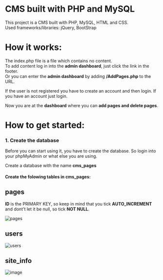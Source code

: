 # CMS built with PHP and MySQL

This project is a CMS built with PHP, MySQL, HTML and CSS.<br>
Used frameworks/libraries: jQuery, BootStrap

# How it works:
The index.php file is a file which contains no content.<br>
To add content log in into the **admin dashboard**, just click the link in the footer.<br>
Or you can enter the **admin dashboard** by adding **/AddPages.php** to the URL.<br>

If the user is not registered you have to create an account and then login. If you have an account just login.<br>

Now you are at the **dashboard** where you can **add pages and delete pages**.<br>


# How to get started:

### 1. Create the database
Before you can start using it, you have to create the database.
So login into your phpMyAdmin or what else you are using.

Create a database with the name **cms_pages**

#### Create the folowing tables in **cms_pages**:

## pages
**ID** is the PRIMARY KEY, so keep in mind that you tick **AUTO_INCREMENT** and dont't let it be null, so tick **NOT NULL**. 

![pages](https://cloud.githubusercontent.com/assets/23216069/25011894/2816ea54-206f-11e7-8d46-8092789ecd3f.PNG)


## users
![users](https://cloud.githubusercontent.com/assets/23216069/25011893/28164428-206f-11e7-9ffb-3797c0af562b.PNG)

## site_info
![image](https://cloud.githubusercontent.com/assets/23216069/25151335/816c1984-2485-11e7-8740-266885d2f79e.png)
